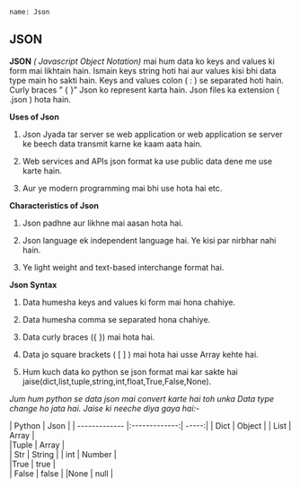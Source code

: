 ```ngMeta
name: Json

```

## JSON

**JSON** *( Javascript Object Notation)* mai hum data ko keys and values ki form mai likhtain hain. Ismain keys string hoti hai aur values kisi bhi data type main ho sakti hain. Keys and values  colon ( : ) se separated hoti hain. Curly braces ” { }” Json ko represent karta hain. Json files ka extension ( .json ) hota hain.
 	
**Uses of Json**

1. Json Jyada tar  server se web application or web application se server  ke beech data transmit karne ke kaam aata hain.

2. Web services and APIs json format ka use  public data dene me use karte hain.

3. Aur ye modern programming mai bhi use hota hai etc.

**Characteristics of Json**
1. Json padhne aur likhne mai aasan hota hai.

2. Json language ek independent language hai. Ye kisi par nirbhar nahi hain.

3. Ye light weight and text-based interchange format hai.


**Json Syntax**
1. Data humesha keys and values ki form mai hona chahiye.

2. Data humesha comma se separated hona chahiye.

3. Data curly braces ({ }) mai hota hai.

4. Data jo square brackets ( [ ] ) mai hota hai usse Array kehte hai.

5. Hum kuch data ko python se json format mai kar sakte hai jaise(dict,list,tuple,string,int,float,True,False,None).

*Jum hum python se data json mai convert karte hai toh unka Data type change ho jata hai. Jaise ki neeche diya gaya hai:-*



| Python        | Json           | 
| ------------- |:-------------:| -----:|
| Dict     | Object |
| List      | Array    |   
|Tuple | Array   |  
| Str     | String |
| int      | Number    |   
|True | true   |   
| False     | false | 
|None | null   |     


